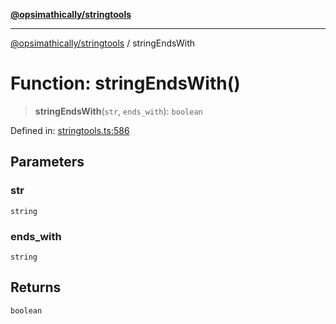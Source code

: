 [**@opsimathically/stringtools**](../README.md)

***

[@opsimathically/stringtools](../README.md) / stringEndsWith

# Function: stringEndsWith()

> **stringEndsWith**(`str`, `ends_with`): `boolean`

Defined in: [stringtools.ts:586](https://github.com/opsimathically/stringtools/blob/faa17bac9cdf684aed1d7d7ffad0c9409cb58c8c/src/stringtools.ts#L586)

## Parameters

### str

`string`

### ends\_with

`string`

## Returns

`boolean`
